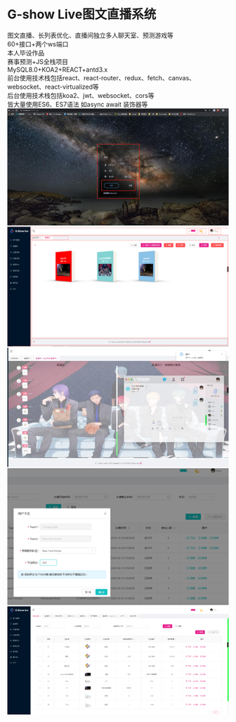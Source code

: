 # G-show Live图文直播系统  
图文直播、长列表优化、直播间独立多人聊天室、预测游戏等  
60+接口+两个ws端口  
本人毕设作品  
赛事预测+JS全栈项目  
MySQL8.0+KOA2+REACT+antd3.x  
前台使用技术栈包括react、react-router、redux、fetch、canvas、websocket、react-virtualized等  
后台使用技术栈包括koa2、jwt、websocket、cors等  
皆大量使用ES6、ES7语法  如async await  装饰器等  
![Image text](https://github.com/Diango1101/Imgs/blob/master/gshowLive/login.png)  
![Image text](https://github.com/Diango1101/Imgs/blob/master/gshowLive/liverooms.png)  
![Image text](https://github.com/Diango1101/Imgs/blob/master/gshowLive/liveroom.png)  
![Image text](https://github.com/Diango1101/Imgs/blob/master/gshowLive/userBet.png)  
![Image text](https://github.com/Diango1101/Imgs/blob/master/gshowLive/presentReceive.png)
